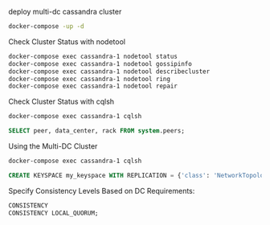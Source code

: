 deploy multi-dc cassandra cluster

```bash
docker-compose -up -d
```

Check Cluster Status with nodetool

```bash
docker-compose exec cassandra-1 nodetool status
docker-compose exec cassandra-1 nodetool gossipinfo
docker-compose exec cassandra-1 nodetool describecluster
docker-compose exec cassandra-1 nodetool ring
docker-compose exec cassandra-1 nodetool repair
```

Check Cluster Status with cqlsh

```bash
docker-compose exec cassandra-1 cqlsh
```

```sql
SELECT peer, data_center, rack FROM system.peers;
```

Using the Multi-DC Cluster

```bash
docker-compose exec cassandra-1 cqlsh
```

```sql
CREATE KEYSPACE my_keyspace WITH REPLICATION = {'class': 'NetworkTopologyStrategy', 'DC1': 2, 'DC2': 2};
```

Specify Consistency Levels Based on DC Requirements:

```sql
CONSISTENCY
CONSISTENCY LOCAL_QUORUM;
```
